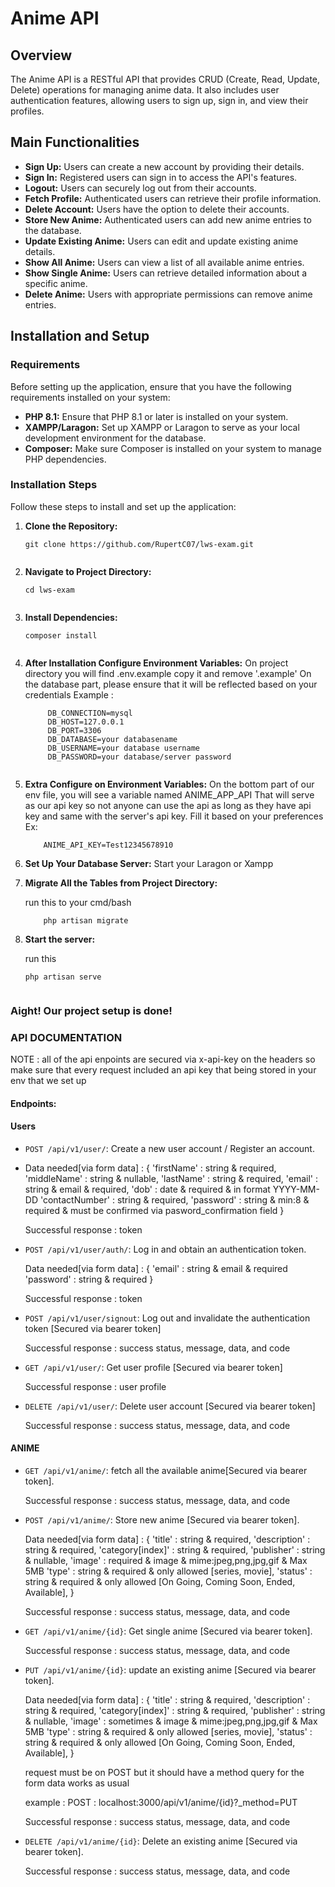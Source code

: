 # Anime API

## Overview
The Anime API is a RESTful API that provides CRUD (Create, Read, Update, Delete) operations for managing anime data. It also includes user authentication features, allowing users to sign up, sign in, and view their profiles.

## Main Functionalities
- **Sign Up:** Users can create a new account by providing their details.
- **Sign In:** Registered users can sign in to access the API's features.
- **Logout:** Users can securely log out from their accounts.
- **Fetch Profile:** Authenticated users can retrieve their profile information.
- **Delete Account:** Users have the option to delete their accounts.
- **Store New Anime:** Authenticated users can add new anime entries to the database.
- **Update Existing Anime:** Users can edit and update existing anime details.
- **Show All Anime:** Users can view a list of all available anime entries.
- **Show Single Anime:** Users can retrieve detailed information about a specific anime.
- **Delete Anime:** Users with appropriate permissions can remove anime entries.

## Installation and Setup

### Requirements
Before setting up the application, ensure that you have the following requirements installed on your system:
- **PHP 8.1:** Ensure that PHP 8.1 or later is installed on your system.
- **XAMPP/Laragon:** Set up XAMPP or Laragon to serve as your local development environment for the database.
- **Composer:** Make sure Composer is installed on your system to manage PHP dependencies.

### Installation Steps
Follow these steps to install and set up the application:

1. **Clone the Repository:**

    ```shell
    git clone https://github.com/RupertC07/lws-exam.git
    

2. **Navigate to Project Directory:**
   
    ```shell
    cd lws-exam
    

3. **Install Dependencies:**
   
    ```shell
    composer install
    

4.  **After Installation Configure Environment Variables:**
    On project directory you will find .env.example copy it and remove '.example'
    On the database part, please ensure that it will be reflected based on your credentials
    Example :
    
       ```shell
            DB_CONNECTION=mysql
            DB_HOST=127.0.0.1
            DB_PORT=3306
            DB_DATABASE=your databasename
            DB_USERNAME=your database username
            DB_PASSWORD=your database/server password
       
       
5. **Extra Configure on Environment Variables:**
   On the bottom part of our env file, you will see a variable named ANIME_APP_API
   That will serve as our api key so not anyone can use the api as long as they have api key and same with
    the server's api key. Fill it based on your preferences
   Ex:
   
    ```shell
        ANIME_API_KEY=Test12345678910

6. **Set Up Your Database Server:**
    Start your Laragon or Xampp
    
7. **Migrate All the Tables from Project Directory:**

    run this to your cmd/bash

    ```shell
        php artisan migrate

8. **Start the server:**

    run this 

    ```shell
    php artisan serve


### Aight! Our project setup is done!



### API DOCUMENTATION

NOTE : all of the api enpoints are secured via x-api-key on the headers so make sure that every request
        included an api key that being stored in your env that we set up


#### Endpoints:


#### Users
- `POST /api/v1/user/`: Create a new user account / Register an account.
- 
    Data needed[via form data] :
      {
          'firstName' : string & required,
          'middleName' : string & nullable,
          'lastName' : string & required,
          'email' : string & email & required,
          'dob' : date & required & in format YYYY-MM-DD
          'contactNumber' : string & required,
          'password' : string & min:8 & required & must be confirmed via pasword_confirmation field 
    }

  Successful response : token
  
- `POST /api/v1/user/auth/`: Log in and obtain an authentication token.

     Data needed[via form data] :
      {
          'email' : string & email & required
          'password' : string & required 
      }

   Successful response : token
      
- `POST /api/v1/user/signout`: Log out and invalidate the authentication token [Secured via bearer token]

  Successful response : success status, message, data, and code
  
- `GET /api/v1/user/`: Get user profile [Secured via bearer token]

    Successful response : user profile
  
- `DELETE /api/v1/user/`: Delete user account [Secured via bearer token]

   Successful response : success status, message, data, and code

#### ANIME

- `GET /api/v1/anime/`: fetch all the available anime[Secured via bearer token].

   Successful response : success status, message, data, and code
  
- `POST /api/v1/anime/`: Store new anime [Secured via bearer token].

   Data needed[via form data] :
      {
          'title' : string & required,
          'description' : string & required,
          'category[index]' : string & required,
          'publisher' : string & nullable,
          'image' : required & image & mime:jpeg,png,jpg,gif & Max 5MB
          'type' : string & required & only allowed [series, movie],
          'status' : string & required & only allowed [On Going, Coming Soon, Ended, Available],
    }

   Successful response : success status, message, data, and code

- `GET /api/v1/anime/{id}`: Get single anime [Secured via bearer token].
    
     Successful response : success status, message, data, and code

- `PUT /api/v1/anime/{id}`: update an existing anime [Secured via bearer token].

  Data needed[via form data] :
      {
          'title' : string & required,
          'description' : string & required,
          'category[index]' : string & required,
          'publisher' : string & nullable,
          'image' : sometimes & image & mime:jpeg,png,jpg,gif & Max 5MB
          'type' : string & required & only allowed [series, movie],
          'status' : string & required & only allowed [On Going, Coming Soon, Ended, Available],
    }

   request must be on POST but it should have a method query for the form data works as usual
  
   example : POST : localhost:3000/api/v1/anime/{id}?_method=PUT
  
   Successful response : success status, message, data, and code


- `DELETE /api/v1/anime/{id}`: Delete an existing anime [Secured via bearer token].

   Successful response : success status, message, data, and code

    




